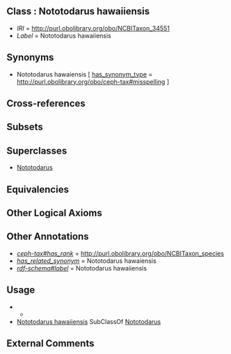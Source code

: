 
## Class : Nototodarus hawaiiensis

 * *IRI* = http://purl.obolibrary.org/obo/NCBITaxon_34551
 * *Label* = Nototodarus hawaiiensis

## Synonyms

 * Nototodarus hawaiensis [ [has_synonym_type](../../pe/oboInOwl#hasSynonymType.md) = http://purl.obolibrary.org/obo/ceph-tax#misspelling ]

## Cross-references


## Subsets


## Superclasses

 * [Nototodarus](../../NCBITaxon/30/NCBITaxon_6630.md)

## Equivalencies


## Other Logical Axioms


## Other Annotations

 * *[ceph-tax#has_rank](../../ceph-tax#has/nk/ceph-tax#has_rank.md)* = http://purl.obolibrary.org/obo/NCBITaxon_species
 * *[has_related_synonym](../../ym/oboInOwl#hasRelatedSynonym.md)* = Nototodarus hawaiensis
 * *[rdf-schema#label](../../el/rdf-schema#label.md)* = Nototodarus hawaiiensis

## Usage

 * -
 * [Nototodarus hawaiiensis](../../NCBITaxon/51/NCBITaxon_34551.md) SubClassOf [Nototodarus](../../NCBITaxon/30/NCBITaxon_6630.md)

## External Comments

